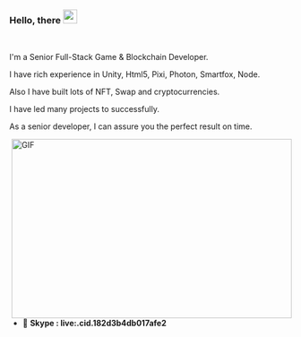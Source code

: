 ### Hello, there <img src="https://media.giphy.com/media/hvRJCLFzcasrR4ia7z/giphy.gif" width="25px">
  
  <br />
  
I'm a Senior Full-Stack Game & Blockchain Developer.

I have rich experience in Unity, Html5, Pixi, Photon, Smartfox, Node.

Also I have built lots of NFT, Swap and cryptocurrencies.

I have led many projects to successfully.

As a senior developer, I can assure you the perfect result on time.


 <div>
  <img align="right" alt="GIF" src="https://fuertedevelopers.in/wp-content/uploads/2020/08/aboutus.gif" width="500" height="320" />
</div>
    
- 📝 <b>Skype : live:.cid.182d3b4db017afe2</b>

